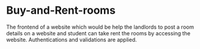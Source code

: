# Buy-and-Rent-rooms
The frontend of a website which would be help the landlords to post a room details on a website and student can take rent the rooms by accessing the website. Authentications and validations are applied.
